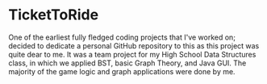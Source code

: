 # TicketToRide
One of the earliest fully fledged coding projects that I've worked on; decided to dedicate a personal GitHub repository to this as this project was quite dear to me. It was a team project for my High School Data Structures class, in which we applied BST, basic Graph Theory, and Java GUI. The majority of the game logic and graph applications were done by me.

